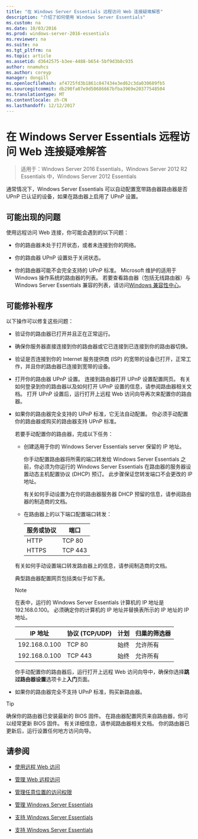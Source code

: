 ```yaml
---
title: "在 Windows Server Essentials 远程访问 Web 连接疑难解答"
description: "介绍了如何使用 Windows Server Essentials"
ms.custom: na
ms.date: 10/03/2016
ms.prod: windows-server-2016-essentials
ms.reviewer: na
ms.suite: na
ms.tgt_pltfrm: na
ms.topic: article
ms.assetid: d3642575-b3ee-4488-b654-5bf9d3b8c935
author: nnamuhcs
ms.author: coreyp
manager: dongill
ms.openlocfilehash: af4725fd3b1861c847434e3ed62c3da030689fb5
ms.sourcegitcommit: db290fa07e9d50686667bfba3969e20377548504
ms.translationtype: MT
ms.contentlocale: zh-CN
ms.lasthandoff: 12/12/2017
---
```

# <a name="troubleshoot-remote-web-access-connectivity-in-windows-server-essentials"></a>在 Windows Server Essentials 远程访问 Web 连接疑难解答
 
>适用于：Windows Server 2016 Essentials，Windows Server 2012 R2 Essentials 中，Windows Server 2012 Essentials
  
 通常情况下，Windows Server Essentials 可以自动配置宽带路由器路由器是否 UPnP 已认证的设备，如果在路由器上启用了 UPnP 设置。  
  
## <a name="possible-issues"></a>可能出现的问题  
 使用远程访问 Web 连接，你可能会遇到的以下问题：  
  
-   你的路由器未处于打开状态，或者未连接到你的网络。  
  
-   你的路由器 UPnP 设置处于关闭状态。  
  
-   你的路由器可能不会完全支持的 UPnP 标准。 Microsoft 维护的适用于 Windows 操作系统的路由器的列表。 若要查看路由器（包括无线路由器）与 Windows Server Essentials 兼容的列表，请访问[Windows 兼容性中心](https://www.microsoft.com/windows/compatibility/CompatCenter/Home)。  
  
## <a name="possible-fixes"></a>可能修补程序  
 以下操作可以修复这些问题：  
  
-   验证你的路由器已打开并且正在正常运行。  
  
-   确保你服务器直接连接到你的路由器或它已连接到已连接到你的路由器切换。  
  
-   验证是否连接到你的 Internet 服务提供商 (ISP) 的宽带的设备已打开，正常工作，并且你的路由器已连接到宽带的设备。  
  
-   打开你的路由器 UPnP 设置。 连接到路由器打开 UPnP 设置配置网页。 有关如何登录到你的路由器以及如何打开 UPnP 设置的信息，请参阅路由器相关文档。 打开 UPnP 设置后，运行打开上远程 Web 访问向导再次来配置你的路由器。  
  
-   如果你的路由器完全支持的 UPnP 标准，它无法自动配置。 你必须手动配置你的路由器或购买的路由器支持 UPnP 标准。  
  
     若要手动配置你的路由器，完成以下任务：  
  
    -   创建适用于你的 Windows Server Essentials server 保留的 IP 地址。  
  
         你手动配置路由器将所需的端口转发给 Windows Server Essentials 之前，你必须为你运行的 Windows Server Essentials 在路由器的服务器设置动态主机配置协议 (DHCP) 预订。 此步骤保证您转发端口不会更改的 IP 地址。  
  
         有关如何手动设置为在你的路由器服务器 DHCP 预留的信息，请参阅路由器的制造商的文档。  
  
    -   在路由器上的以下端口配置端口转发：  
  
        |服务或协议|端口|  
        |-------------------------|----------|  
        |HTTP|TCP 80|  
        |HTTPS|TCP 443|  
  
     有关如何手动设置端口转发路由器上的信息，请参阅制造商的文档。  
  
     典型路由器配置网页包括类似于如下表。  
  
    > [!NOTE]
    >  在表中，运行的 Windows Server Essentials 计算机的 IP 地址是 192.168.0.100。 必须确定你的计算机的 IP 地址并替换表所示的 IP 地址的 IP 地址。  
  
    |IP 地址|协议 (TCP/UDP)|计划|归巢的筛选器|  
    |----------------|---------------------------|--------------|--------------------|  
    |192.168.0.100|TCP 80|始终|允许所有|  
    |192.168.0.100|TCP 443|始终|允许所有|  
  
     你手动配置你的路由器后，运行打开上远程 Web 访问向导中，确保你选择**跳过路由器设置**选项卡上**入门**页面。  
  
-   如果你的路由器完全不支持 UPnP 标准，购买新路由器。  
  
> [!TIP]
>  确保你的路由器已安装最新的 BIOS 固件。 在路由器配置网页来自路由器，你可以经常更新 BIOS 固件。 有关详细信息，请参阅路由器相关文档。 你的路由器已更新后，运行设置任何地方访问向导。  
  
## <a name="see-also"></a>请参阅  
  
-   [使用远程 Web 访问](../use/Use-Remote-Web-Access-in-Windows-Server-Essentials.md)  
  
-   [管理 Web 远程访问](../manage/Manage-Remote-Web-Access-in-Windows-Server-Essentials.md)  
  
-   [管理任意位置的访问权限](../manage/Manage-Anywhere-Access-in-Windows-Server-Essentials.md)  
  
-   [管理 Windows Server Essentials](../manage/Manage-Windows-Server-Essentials.md)  
  

-   [支持 Windows Server Essentials](Support-Windows-Server-Essentials.md)

-   [支持 Windows Server Essentials](../support/Support-Windows-Server-Essentials.md)

